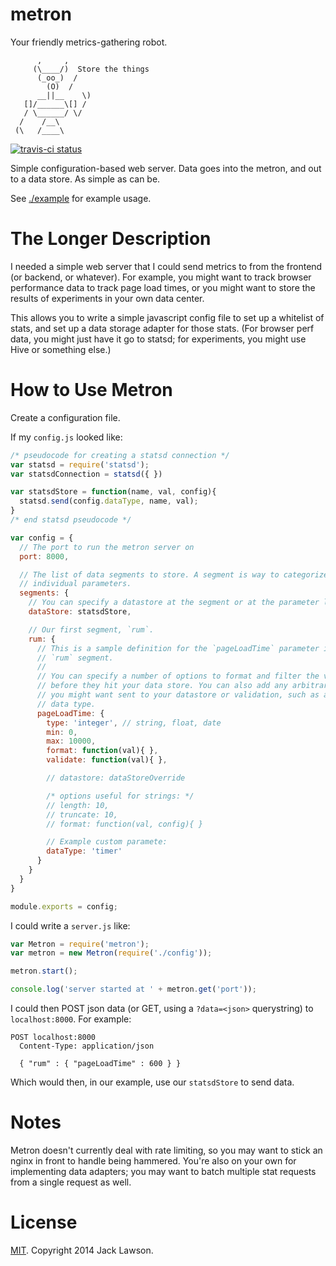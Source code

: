 metron
======

Your friendly metrics-gathering robot.

```
      ,     ,
     (\____/)  Store the things
      (_oo_)  /
        (O)  /
      __||__    \)
   []/______\[] /
   / \______/ \/
  /    /__\
 (\   /____\
```

[![travis-ci status](https://travis-ci.org/ajacksified/metron.svg)](http://travis-ci.org/ajacksified/metron)

Simple configuration-based web server. Data goes into the metron, and out to
a data store. As simple as can be.

See [./example](./example) for example usage.

The Longer Description
======================

I needed a simple web server that I could send metrics to from the frontend (or
backend, or whatever). For example, you might want to track browser performance
data to track page load times, or you might want to store the results of
experiments in your own data center.

This allows you to write a simple javascript config file to set up a whitelist
of stats, and set up a data storage adapter for those stats. (For browser perf
data, you might just have it go to statsd; for experiments, you might use
Hive or something else.)

How to Use Metron
=================

Create a configuration file.

If my `config.js` looked like:

```javascript
/* pseudocode for creating a statsd connection */
var statsd = require('statsd');
var statsdConnection = statsd({ })

var statsdStore = function(name, val, config){
  statsd.send(config.dataType, name, val);
}
/* end statsd pseudocode */

var config = {
  // The port to run the metron server on
  port: 8000,

  // The list of data segments to store. A segment is way to categorize
  // individual parameters.
  segments: {
    // You can specify a datastore at the segment or at the parameter level.
    dataStore: statsdStore,

    // Our first segment, `rum`.
    rum: {
      // This is a sample definition for the `pageLoadTime` parameter in the
      // `rum` segment.
      //
      // You can specify a number of options to format and filter the values
      // before they hit your data store. You can also add any arbitrary keys
      // you might want sent to your datastore or validation, such as a statsd
      // data type.
      pageLoadTime: {
        type: 'integer', // string, float, date
        min: 0,
        max: 10000,
        format: function(val){ },
        validate: function(val){ },

        // datastore: dataStoreOverride

        /* options useful for strings: */
        // length: 10,
        // truncate: 10,
        // format: function(val, config){ }

        // Example custom paramete:
        dataType: 'timer'
      }
    }
  }
}

module.exports = config;
```

I could write a `server.js` like:

```javascript
var Metron = require('metron');
var metron = new Metron(require('./config'));

metron.start();

console.log('server started at ' + metron.get('port'));
```

I could then POST json data (or GET, using a `?data=<json>` querystring) to
`localhost:8000`. For example:

```
POST localhost:8000
  Content-Type: application/json

  { "rum" : { "pageLoadTime" : 600 } }
```

Which would then, in our example, use our `statsdStore` to send data.

Notes
=====

Metron doesn't currently deal with rate limiting, so you may want to stick an
nginx in front to handle being hammered. You're also on your own for
implementing data adapters; you may want to batch multiple stat requests from a
single request as well.

License
=======
[MIT](./LICENSE). Copyright 2014 Jack Lawson.

